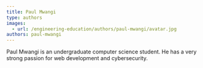 ```yaml
---
title: Paul Mwangi
type: authors
images:
  - url: /engineering-education/authors/paul-mwangi/avatar.jpg
authors: paul-mwangi
---
```

Paul Mwangi is an undergraduate computer science student. He has a very strong passion for web development and cybersecurity.
